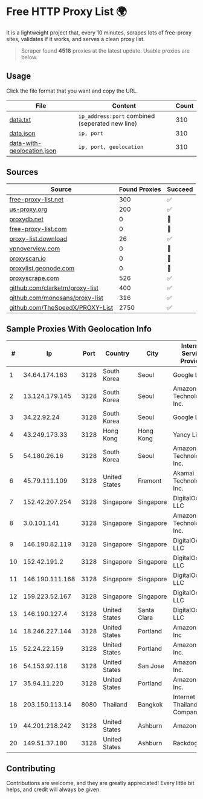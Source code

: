 
# Free HTTP Proxy List 🌍

It is a lightweight project that, every 10 minutes, scrapes lots of free-proxy sites, validates if it works, and serves a clean proxy list.


> Scraper found **4518** proxies at the latest update. Usable proxies are below.

## Usage

Click the file format that you want and copy the URL.


|File|Content|Count|
|----|-------|-----|
|[data.txt](https://raw.githubusercontent.com/themiralay/Proxy-List-World/master/data.txt)|`ip_address:port` combined (seperated new line)|310|
|[data.json](https://raw.githubusercontent.com/themiralay/Proxy-List-World/master/data.json)|`ip, port`|310|
|[data-with-geolocation.json](https://raw.githubusercontent.com/themiralay/Proxy-List-World/master/data-with-geolocation.json)|`ip, port, geolocation`|310|

## Sources

|Source|Found Proxies|Succeed|
|------|-------------|-------|
|[free-proxy-list.net](https://free-proxy-list.net)|300|✅|
|[us-proxy.org](https://www.us-proxy.org)|200|✅|
|[proxydb.net](http://proxydb.net)|0|🚫|
|[free-proxy-list.com](https://free-proxy-list.com/?page=&port=&type%5B%5D=http&type%5B%5D=https&up_time=0&search=Search)|0|🚫|
|[proxy-list.download](https://www.proxy-list.download/HTTP)|26|✅|
|[vpnoverview.com](https://vpnoverview.com/privacy/anonymous-browsing/free-proxy-servers)|0|🚫|
|[proxyscan.io](https://www.proxyscan.io)|0|🚫|
|[proxylist.geonode.com](https://proxylist.geonode.com/api/proxy-list?limit=300&page=1&sort_by=lastChecked&sort_type=desc&protocols=http,https)|0|🚫|
|[proxyscrape.com](https://api.proxyscrape.com/v2/?request=displayproxies&protocol=http&timeout=10000&country=all&ssl=all&anonymity=all)|526|✅|
|[github.com/clarketm/proxy-list](https://raw.githubusercontent.com/clarketm/proxy-list/master/proxy-list-raw.txt)|400|✅|
|[github.com/monosans/proxy-list](https://raw.githubusercontent.com/monosans/proxy-list/main/proxies/http.txt)|316|✅|
|[github.com/TheSpeedX/PROXY-List](https://raw.githubusercontent.com/TheSpeedX/PROXY-List/master/http.txt)|2750|✅|


## Sample Proxies With Geolocation Info

|#|Ip|Port|Country|City|Internet Service Provider|
|-|--|----|-------|----|-------------------------|
|1|34.64.174.163|3128|South Korea|Seoul|Google LLC|
|2|13.124.179.145|3128|South Korea|Seoul|Amazon Technologies Inc.|
|3|34.22.92.24|3128|South Korea|Seoul|Google LLC|
|4|43.249.173.33|3128|Hong Kong|Hong Kong|Yancy Limited|
|5|54.180.26.16|3128|South Korea|Seoul|Amazon Technologies Inc.|
|6|45.79.111.109|3128|United States|Fremont|Akamai Technologies, Inc.|
|7|152.42.207.254|3128|Singapore|Singapore|DigitalOcean, LLC|
|8|3.0.101.141|3128|Singapore|Singapore|Amazon Technologies Inc.|
|9|146.190.82.119|3128|Singapore|Singapore|DigitalOcean, LLC|
|10|152.42.191.2|3128|Singapore|Singapore|DigitalOcean, LLC|
|11|146.190.111.168|3128|Singapore|Singapore|DigitalOcean, LLC|
|12|159.223.52.167|3128|Singapore|Singapore|DigitalOcean, LLC|
|13|146.190.127.4|3128|United States|Santa Clara|DigitalOcean, LLC|
|14|18.246.227.144|3128|United States|Portland|Amazon.com, Inc|
|15|52.24.22.159|3128|United States|Portland|Amazon.com, Inc.|
|16|54.153.92.118|3128|United States|San Jose|Amazon.com, Inc.|
|17|35.94.11.220|3128|United States|Portland|Amazon.com, Inc.|
|18|203.150.113.14|8080|Thailand|Bangkok|Internet Thailand Company Ltd.|
|19|44.201.218.242|3128|United States|Ashburn|Amazon.com|
|20|149.51.37.180|3128|United States|Ashburn|Rackdog|



## Contributing

Contributions are welcome, and they are greatly appreciated! Every
little bit helps, and credit will always be given.


